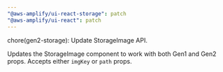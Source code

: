 ```yaml
---
"@aws-amplify/ui-react-storage": patch
"@aws-amplify/ui-react": patch
---
```


chore(gen2-storage): Update StorageImage API.

Updates the StorageImage component to work with both Gen1 and Gen2 props. Accepts either `imgKey` or `path` props.


